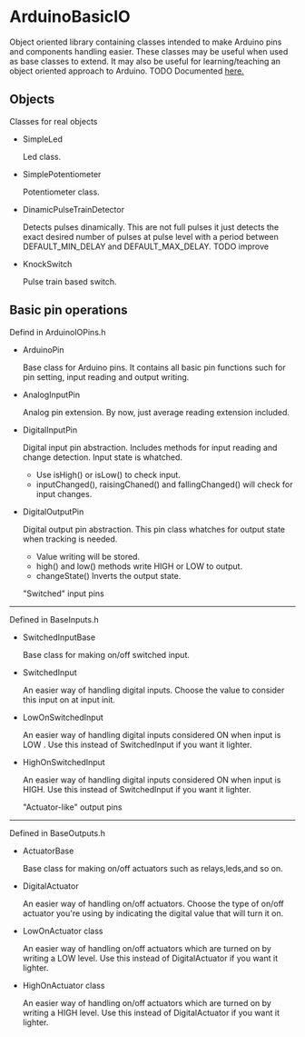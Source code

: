  ArduinoBasicIO
=================
 
Object oriented library containing classes intended to make Arduino pins and components handling easier. These classes may be useful when used as base classes to extend.
It may also be useful for learning/teaching an object oriented approach to Arduino.
TODO Documented <a href="https://github.com/riggitt/ArduinoBasicIO">here.</a>


  Objects
-----------------------------------
Classes for real objects
* SimpleLed
  
  Led class.
  
* SimplePotentiometer
  
  Potentiometer class.

* DinamicPulseTrainDetector

  Detects pulses dinamically. This are not full pulses it just detects the exact desired number of pulses at pulse level with a period between DEFAULT_MIN_DELAY and DEFAULT_MAX_DELAY.
  TODO improve
  
* KnockSwitch
  
  Pulse train based switch. 
	
Basic pin operations
---------------------
Defind in ArduinoIOPins.h
* ArduinoPin 

  Base class for Arduino pins. It contains all basic pin functions such for pin setting, input reading and output writing.
 
* AnalogInputPin

  Analog pin extension. By now, just average reading extension included.
  
* DigitalInputPin

  Digital input pin abstraction. Includes methods for input reading and change detection. Input state is whatched.
  
  - Use isHigh() or isLow() to check input.
  - inputChanged(), raisingChaned() and fallingChanged() will check for input changes.
 
* DigitalOutputPin

  Digital output pin abstraction. This pin class whatches for output state when tracking is needed.
  
  - Value writing will be stored.
  - high() and low() methods write HIGH or LOW to output.
  - changeState() Inverts the output state.

  "Switched" input pins
-------------------------
Defined in BaseInputs.h

* SwitchedInputBase 
  
  Base class for making on/off switched input.
  
* SwitchedInput
  
  An easier way of handling digital inputs.	Choose the value to consider this input on at input init.
 
* LowOnSwitchedInput
  
  An easier way of handling digital inputs considered ON when input is LOW .
  Use this instead of SwitchedInput if you want it lighter.
 
* HighOnSwitchedInput
  
  An easier way of handling digital inputs considered ON when input is HIGH.
  Use this instead of SwitchedInput if you want it lighter.

 
  "Actuator-like" output pins
-----------------------------------
Defined in BaseOutputs.h
* ActuatorBase
  
  Base class for making on/off actuators such as relays,leds,and so on.
  
* DigitalActuator
  
  An easier way of handling on/off actuators. Choose the type of on/off actuator you're using by indicating the digital value that will turn it on.
 
* LowOnActuator class
  
  An easier way of handling on/off actuators which are turned on by writing a LOW level.
  Use this instead of DigitalActuator if you want it lighter.
 
* HighOnActuator class
  
  An easier way of handling on/off actuators which are turned on by writing a HIGH level. Use this instead of DigitalActuator if you want it lighter.
 





 
